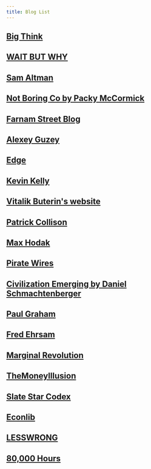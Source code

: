 ```yaml
---
title: Blog List
--- 
```

## [Big Think](https://bigthink.com/)

## [WAIT BUT WHY](https://waitbutwhy.com/archive)

## [Sam Altman](https://blog.samaltman.com/)

## [Not Boring Co by Packy McCormick](https://www.notboring.co/)

## [Farnam Street Blog](https://fs.blog/)

## [Alexey Guzey](https://guzey.com/)

## [Edge](https://www.edge.org/)

## [Kevin Kelly](https://kk.org/thetechnium/)

## [Vitalik Buterin's website](https://vitalik.ca/)

## [Patrick Collison](https://patrickcollison.com/)

## [Max Hodak](https://maxhodak.com/)

## [Pirate Wires](https://www.piratewires.com/)

## [Civilization Emerging by Daniel Schmachtenberger](https://civilizationemerging.com/)

## [Paul Graham](http://www.paulgraham.com/)

## [Fred Ehrsam](https://fehrsam.xyz/)

## [Marginal Revolution](https://marginalrevolution.com/)

## [TheMoneyIllusion](https://www.themoneyillusion.com/)

## [Slate Star Codex](https://slatestarcodex.com/)

## [Econlib](https://www.econlib.org/) 

## [LESSWRONG](https://www.lesswrong.com/)

## [80,000 Hours](https://80000hours.org/latest/)
